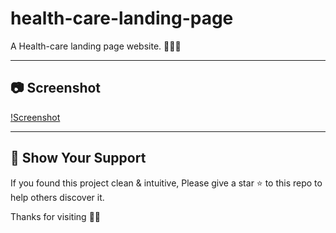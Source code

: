 # health-care-landing-page
A Health-care landing page website. 🧑🏼‍⚕️ 

---

## 📷 Screenshot

[!Screenshot](Images/Screenshot.png)

---

## 🌟 Show Your Support

If you found this project clean & intuitive, Please give a star ⭐ to this repo to help others discover it.

Thanks for visiting 🙏🏼
